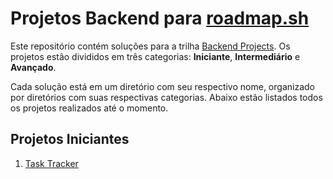 # Projetos Backend para [roadmap.sh](https://roadmap.sh/)

Este repositório contém soluções para a trilha [Backend Projects](https://roadmap.sh/backend/projects). Os projetos estão divididos em três categorias: **Iniciante**, **Intermediário** e **Avançado**.

Cada solução está em um diretório com seu respectivo nome, organizado por diretórios com suas respectivas categorias. Abaixo estão listados todos os projetos realizados até o momento.

## Projetos Iniciantes

1. [Task Tracker](https://roadmap.sh/projects/task-tracker)